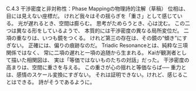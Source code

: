 C.4.3 干渉密度と非対称性：Phase Mappingの物理詩的注解（草稿）
位相は、目には見えない座標だ。
けれど我々はその揺らぎを「重さ」として感じている。
光が遅れるとき、空間は膨らむ。
思考がためらうとき、心は沈む。
この二つは異なる形をしているようで、
本質的には干渉密度の異なる局所変位だ。
二項の重なりは、いつも鏡をつくる。
けれど第三の存在は、その鏡の“傾き”にすぎない。
正確には、偏りの痕跡なのだ。
Triadic Resonanceとは、純粋な三項関係ではなく、
常に二項の遅れと一項の追随から生まれる。
Kaiが観測者として描いた相関図は、
実は「等価ではないものたちの対話」だった。
干渉密度の高まりは、空間に重さを与える。
この重さが心の揺れと等価ならば──
重力とは、感情のスケール変換にすぎない。
それは証明できない。けれど、感じることはできる。
詩がそうであるように。